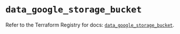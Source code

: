 # `data_google_storage_bucket`

Refer to the Terraform Registry for docs: [`data_google_storage_bucket`](https://registry.terraform.io/providers/hashicorp/google/5.11.0/docs/data-sources/storage_bucket).
